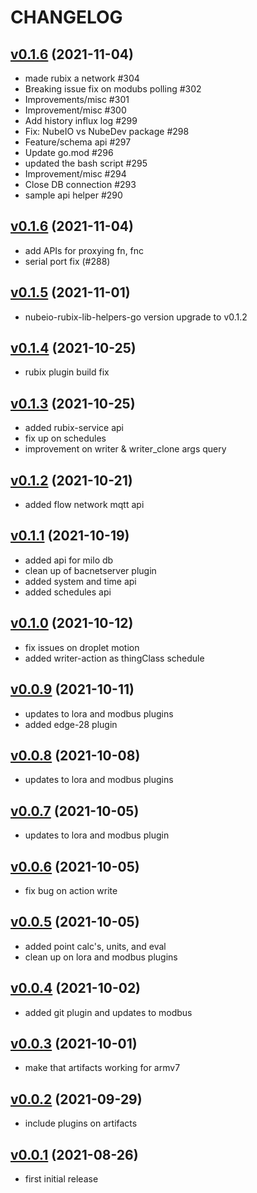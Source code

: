 # CHANGELOG
## [v0.1.6](https://github.com/NubeIO/flow-framework/tree/v0.1.6) (2021-11-04)
- made rubix a network #304
- Breaking issue fix on modubs polling #302 
- Improvements/misc #301
- Improvement/misc #300
- Add history influx log #299
- Fix: NubeIO vs NubeDev package #298
- Feature/schema api #297
- Update go.mod #296
- updated the bash script #295
- Improvement/misc #294
- Close DB connection #293
- sample api helper #290

## [v0.1.6](https://github.com/NubeIO/flow-framework/tree/v0.1.6) (2021-11-04)
- add APIs for proxying fn, fnc
- serial port fix (#288)

## [v0.1.5](https://github.com/NubeIO/flow-framework/tree/v0.1.5) (2021-11-01)
- nubeio-rubix-lib-helpers-go version upgrade to v0.1.2

## [v0.1.4](https://github.com/NubeIO/flow-framework/tree/v0.1.4) (2021-10-25)
- rubix plugin build fix

## [v0.1.3](https://github.com/NubeIO/flow-framework/tree/v0.1.3) (2021-10-25)
- added rubix-service api
- fix up on schedules
- improvement on writer & writer_clone args query

## [v0.1.2](https://github.com/NubeIO/flow-framework/tree/v0.1.2) (2021-10-21)
- added flow network mqtt api

## [v0.1.1](https://github.com/NubeIO/flow-framework/tree/v0.1.1) (2021-10-19)
- added api for milo db
- clean up of bacnetserver plugin
- added system and time api
- added schedules api

## [v0.1.0](https://github.com/NubeIO/flow-framework/tree/v0.1.0) (2021-10-12)
- fix issues on droplet motion
- added writer-action as thingClass schedule

## [v0.0.9](https://github.com/NubeIO/flow-framework/tree/v0.0.9) (2021-10-11)
- updates to lora and modbus plugins
- added edge-28 plugin

## [v0.0.8](https://github.com/NubeIO/flow-framework/tree/v0.0.8) (2021-10-08)
- updates to lora and modbus plugins

## [v0.0.7](https://github.com/NubeIO/flow-framework/tree/v0.0.7) (2021-10-05)
- updates to lora and modbus plugin

## [v0.0.6](https://github.com/NubeIO/flow-framework/tree/v0.0.6) (2021-10-05)
- fix bug on action write

## [v0.0.5](https://github.com/NubeIO/flow-framework/tree/v0.0.5) (2021-10-05)
- added point calc's, units, and eval
- clean up on lora and modbus plugins

## [v0.0.4](https://github.com/NubeIO/flow-framework/tree/v0.0.4) (2021-10-02)
- added git plugin and updates to modbus

## [v0.0.3](https://github.com/NubeIO/flow-framework/tree/v0.0.3) (2021-10-01)
- make that artifacts working for armv7

## [v0.0.2](https://github.com/NubeIO/flow-framework/tree/v0.0.2) (2021-09-29)
- include plugins on artifacts

## [v0.0.1](https://github.com/NubeIO/flow-framework/tree/v0.0.1) (2021-08-26)
- first initial release
